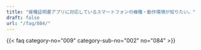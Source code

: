 ```yaml
---
title: "接種証明書アプリに対応しているスマートフォンの機種・動作環境が知りたい。"
draft: false
url: "/faq/084/"
---
```


{{< faq category-no="009" category-sub-no="002" no="084" >}}
